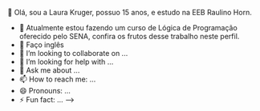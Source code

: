 👋 Olá, sou a Laura Kruger, possuo 15 anos, e estudo na EEB Raulino Horn.
- 🔭 Atualmente estou fazendo um curso de Lógica de Programação oferecido pelo SENA, confira os frutos desse trabalho neste perfil.
- 🌱 Faço inglês 
- 👯 I’m looking to collaborate on ...
- 🤔 I’m looking for help with ...
- 💬 Ask me about ...
- 📫 How to reach me: ...
- 😄 Pronouns: ...
- ⚡ Fun fact: ...
-->
